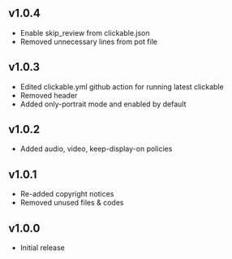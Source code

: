 ## v1.0.4
- Enable skip_review from clickable.json
- Removed unnecessary lines from pot file

## v1.0.3
- Edited clickable.yml github action for running latest clickable
- Removed header
- Added only-portrait mode and enabled by default

## v1.0.2
- Added audio, video, keep-display-on policies

## v1.0.1
- Re-added copyright notices
- Removed unused files & codes

## v1.0.0
- Initial release

